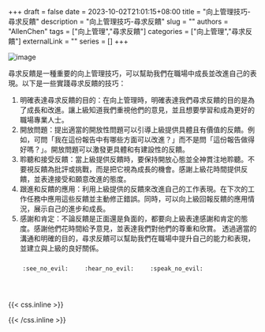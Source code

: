 +++ 
draft = false
date = 2023-10-02T21:01:15+08:00
title = "向上管理技巧-尋求反饋"
description = "向上管理技巧-尋求反饋"
slug = ""
authors = "AllenChen"
tags = ["向上管理","尋求反饋"]
categories = ["向上管理","尋求反饋"]
externalLink = ""
series = []
+++

![image](/images/post/A-rabbit-with-big-blue-eyes-talking-a-superior-boss-and-asking-for-feedback-with-Van-Gogh-style.jpeg)

尋求反饋是一種重要的向上管理技巧，可以幫助我們在職場中成長並改進自己的表現。以下是一些實踐尋求反饋的技巧：
1. 明確表達尋求反饋的目的：在向上管理時，明確表達我們尋求反饋的目的是為了成長和改進。讓上級知道我們重視他們的意見，並且想要學習和成為更好的職場專業人士。
2. 開放問題：提出適當的開放性問題可以引導上級提供具體且有價值的反饋。例如，可問「我在這份報告中有哪些方面可以改進？」而不是問「這份報告做得好嗎？」。開放問題可以激發更具體和有建設性的反饋。
3. 聆聽和接受反饋：當上級提供反饋時，要保持開放心態並全神貫注地聆聽。不要視反饋為批評或挑戰，而是把它視為成長的機會。感謝上級花時間提供反饋，並表達接受和願意改進的態度。
4. 跟進和反饋的應用：利用上級提供的反饋來改進自己的工作表現。在下次的工作任務中應用這些反饋並主動修正錯誤。同時，可以向上級回報反饋的應用情況，展示自己的進步和成長。
5. 感謝和肯定：不論反饋是正面還是負面的，都要向上級表達感謝和肯定的態度。感謝他們花時間給予意見，並表達我們對他們的尊重和欣賞。
透過適當的溝通和明確的目的，尋求反饋可以幫助我們在職場中提升自己的能力和表現，並建立與上級的良好關係。

<p><span class="nowrap"><span class="emojify">🙈</span> <code>:see_no_evil:</code></span>  <span class="nowrap"><span class="emojify">🙉</span> <code>:hear_no_evil:</code></span>  <span class="nowrap"><span class="emojify">🙊</span> <code>:speak_no_evil:</code></span></p>
<br>
    

{{< css.inline >}}
<style>
.emojify {
	font-family: Apple Color Emoji, Segoe UI Emoji, NotoColorEmoji, Segoe UI Symbol, Android Emoji, EmojiSymbols;
	font-size: 2rem;
	vertical-align: middle;
}
@media screen and (max-width:650px) {
  .nowrap {
    display: block;
    margin: 25px 0;
  }
}
</style>
{{< /css.inline >}}
